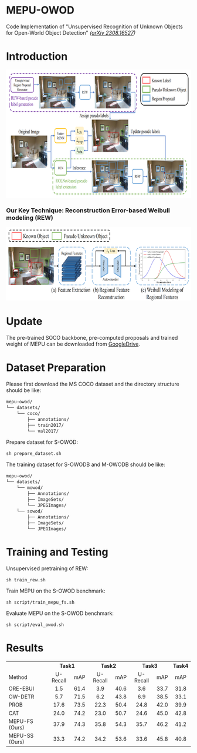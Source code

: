 # MEPU-OWOD
Code Implementation of "Unsupervised Recognition of Unknown Objects for Open-World Object Detection"
*([arXiv 2308.16527](http://arxiv.org/abs/2308.16527))*  
# Introduction
<p align="center"> <img src='figs/overview.png' align="center" height="350px"> </p>

### Our Key Technique: Reconstruction Error-based Weibull modeling (REW)
<p align="center"> <img src='figs/rew.png' align="center" height="200px"> </p>

# Update
The pre-trained SOCO backbone, pre-computed proposals and trained weight of MEPU can be downloaded from [GoogleDrive](https://drive.google.com/drive/folders/1AhFY-aH-ewwukEFlA3QsE5tjGR3lw1j4?usp=sharing).

# Dataset Preparation 

Please first download the MS COCO dataset and the directory structure should be like:
```
mepu-owod/
└── datasets/
    └── coco/
        ├── annotations/
        ├── train2017/
        └── val2017/
```
Prepare dataset for S-OWOD:
```
sh prepare_dataset.sh
```
The training dataset for S-OWODB and M-OWODB should be like:

```
mepu-owod/
└── datasets/
    └── mowod/
        ├── Annotations/
        ├── ImageSets/
        └── JPEGImages/
    └── sowod/
        ├── Annotations/
        ├── ImageSets/
        └── JPEGImages/
```

# Training and Testing

Unsupervised pretraining of REW:
```
sh train_rew.sh
```
Train MEPU on the S-OWOD benchmark:
```
sh script/train_mepu_fs.sh
```
Evaluate MEPU on the S-OWOD benchmark:
```
sh script/eval_owod.sh
```

# Results

<table align="center">
    <tr>
        <th> </th>
        <th align="center" colspan=2>Task1</th>
        <th align="center" colspan=2>Task2</th>
        <th align="center" colspan=2>Task3</th>
        <th align="center" colspan=1>Task4</th>
    </tr>
    <tr>
        <td align="left">Method</td>
        <td align="center">U-Recall</td>
        <td align="center">mAP</td>
        <td align="center">U-Recall</td>
        <td align="center">mAP</td>
        <td align="center">U-Recall</td>
        <td align="center">mAP</td>
        <td align="center">mAP</td>
    </tr>
    <tr>
        <td align="left">ORE-EBUI</td>
        <td align="center">1.5</td>
        <td align="center">61.4</td>
        <td align="center">3.9</td>
        <td align="center">40.6</td>
        <td align="center">3.6</td>
        <td align="center">33.7</td>
        <td align="center">31.8</td>
    </tr>
    <tr>
        <td align="left">OW-DETR</td>
        <td align="center">5.7</td>
        <td align="center">71.5</td>
        <td align="center">6.2</td>
        <td align="center">43.8</td>
        <td align="center">6.9</td>
        <td align="center">38.5</td>
        <td align="center">33.1</td>
    </tr>
    <tr>
        <td align="left">PROB</td> 
        <td align="center">17.6</td>
        <td align="center">73.5</td>
        <td align="center"> 22.3</td>
        <td align="center">50.4</td>
        <td align="center"> 24.8</td>
        <td align="center">42.0</td>
        <td align="center"> 39.9</td>
    </tr>
    <tr>
        <td align="left">CAT</td>
        <td align="center">24.0</td>
        <td align="center">74.2</td>
        <td align="center">23.0</td>
        <td align="center">50.7</td>
        <td align="center">24.6</td>
        <td align="center">45.0</td>
        <td align="center">42.8</td>
    </tr>
    <tr>
        <td align="left">MEPU-FS (Ours)</td>
        <td align="center">37.9</td>
        <td align="center">74.3</td>
        <td align="center">35.8</td>
        <td align="center"> 54.3</td>
        <td align="center">35.7</td>
        <td align="center">46.2</td>
        <td align="center">41.2</td>
    </tr>
    <tr>
        <td align="left">MEPU-SS (Ours)</td>
        <td align="center">33.3</td>
        <td align="center"> 74.2</td>
        <td align="center"> 34.2</td>
        <td align="center">53.6</td>
        <td align="center"> 33.6</td>
        <td align="center">45.8</td>
        <td align="center"> 40.8</td>
    </tr>
</table>

